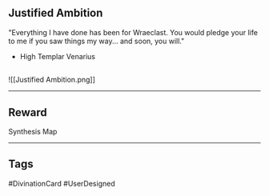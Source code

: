 ## Justified Ambition
"Everything I have done has been for Wraeclast. You would pledge your life to me if you saw things my way... and soon, you will."
- High Templar Venarius
## 
![[Justified Ambition.png]]

---
## Reward
Synthesis Map

---
## Tags
#DivinationCard
#UserDesigned